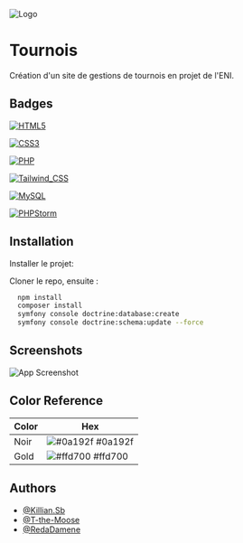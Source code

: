 
![Logo](https://dev-to-uploads.s3.amazonaws.com/uploads/articles/th5xamgrr6se0x5ro4g6.png)


# Tournois

Création d'un site de gestions de tournois en projet de l'ENI.
## Badges

[![HTML5](https://img.shields.io/badge/HTML5-E34F26?style=for-the-badge&logo=html5&logoColor=white)](https://html.spec.whatwg.org/multipage/)

[![CSS3](https://img.shields.io/badge/CSS3-1572B6?style=for-the-badge&logo=css3&logoColor=white)](https://www.w3.org/TR/css-2022/)

[![PHP](https://img.shields.io/badge/PHP-777BB4?style=for-the-badge&logo=php&logoColor=white)](https://www.php.net/)

[![Tailwind_CSS](https://img.shields.io/badge/Tailwind_CSS-38B2AC?style=for-the-badge&logo=tailwind-css&logoColor=white)](https://tailwindcss.com/)

[![MySQL](https://img.shields.io/badge/MySQL-005C84?style=for-the-badge&logo=mysql&logoColor=white)](https://www.mysql.com/)

[![PHPStorm](http://img.shields.io/badge/-PHPStorm-181717?style=for-the-badge&logo=phpstorm&logoColor=white)](https://www.jetbrains.com/fr-fr/phpstorm/)
## Installation

Installer le projet:

Cloner le repo, ensuite :

```bash
  npm install
  composer install
  symfony console doctrine:database:create
  symfony console doctrine:schema:update --force
```
    
## Screenshots

![App Screenshot](https://via.placeholder.com/468x300?text=App+Screenshot+Here)

## Color Reference

| Color             | Hex                                                                |
| ----------------- | ------------------------------------------------------------------ |
| Noir | ![#0a192f](https://via.placeholder.com/10/0a192f?text=+) #0a192f |
| Gold | ![#ffd700](https://via.placeholder.com/10/ffd700?text=+) #ffd700 |


## Authors

- [@Killian.Sb](https://www.github.com/@Killian.Sb)
- [@T-the-Moose](https://www.github.com/@T-the-Moose)
- [@RedaDamene](https://www.github.com/@RedaDamene)

